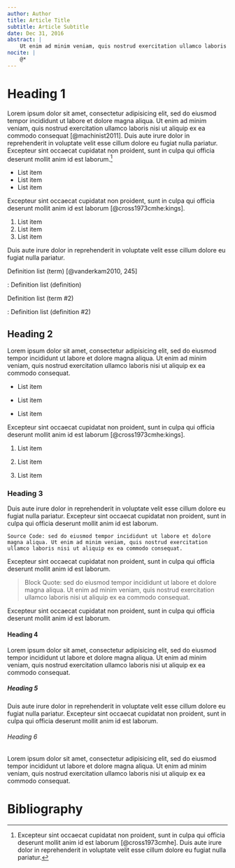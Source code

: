 ```yaml
---
author: Author
title: Article Title
subtitle: Article Subtitle
date: Dec 31, 2016
abstract: |
    Ut enim ad minim veniam, quis nostrud exercitation ullamco laboris nisi ut aliquip ex ea commodo consequat. Duis aute irure dolor in reprehenderit in voluptate velit esse cillum dolore eu fugiat nulla pariatur.
nocite: |
    @*
---
```


# Heading 1
Lorem ipsum dolor sit amet, consectetur adipisicing elit, sed do eiusmod tempor incididunt ut labore et dolore magna aliqua. Ut enim ad minim veniam, quis nostrud exercitation ullamco laboris nisi ut aliquip ex ea commodo consequat [@machinist2011]. Duis aute irure dolor in reprehenderit in voluptate velit esse cillum dolore eu fugiat nulla pariatur. Excepteur sint occaecat cupidatat non proident, sunt in culpa qui officia deserunt mollit anim id est laborum.[^footnote]

* List item
* List item
* List item

Excepteur sint occaecat cupidatat non proident, sunt in culpa qui officia deserunt mollit anim id est laborum [@cross1973cmhe:kings].

1. List item
2. List item
3. List item

Duis aute irure dolor in reprehenderit in voluptate velit esse cillum dolore eu fugiat nulla pariatur.

Definition list (term) [@vanderkam2010, 245]

:   Definition list (definition)

Definition list (term #2)

:   Definition list (definition #2)

[^footnote]: Excepteur sint occaecat cupidatat non proident, sunt in culpa qui officia deserunt mollit anim id est laborum [@cross1973cmhe]. Duis aute irure dolor in reprehenderit in voluptate velit esse cillum dolore eu fugiat nulla pariatur.


## Heading 2
Lorem ipsum dolor sit amet, consectetur adipisicing elit, sed do eiusmod tempor incididunt ut labore et dolore magna aliqua. Ut enim ad minim veniam, quis nostrud exercitation ullamco laboris nisi ut aliquip ex ea commodo consequat.

* List item

* List item

* List item

Excepteur sint occaecat cupidatat non proident, sunt in culpa qui officia deserunt mollit anim id est laborum [@cross1973cmhe:kings].

1. List item

2. List item

3. List item

### Heading 3
Duis aute irure dolor in reprehenderit in voluptate velit esse cillum dolore eu fugiat nulla pariatur. Excepteur sint occaecat cupidatat non proident, sunt in culpa qui officia deserunt mollit anim id est laborum.

```
Source Code: sed do eiusmod tempor incididunt ut labore et dolore magna aliqua. Ut enim ad minim veniam, quis nostrud exercitation ullamco laboris nisi ut aliquip ex ea commodo consequat.
```

Excepteur sint occaecat cupidatat non proident, sunt in culpa qui officia deserunt mollit anim id est laborum.

> Block Quote: sed do eiusmod tempor incididunt ut labore et dolore magna aliqua. Ut enim ad minim veniam, quis nostrud exercitation ullamco laboris nisi ut aliquip ex ea commodo consequat.

Excepteur sint occaecat cupidatat non proident, sunt in culpa qui officia deserunt mollit anim id est laborum.

#### Heading 4
Lorem ipsum dolor sit amet, consectetur adipisicing elit, sed do eiusmod tempor incididunt ut labore et dolore magna aliqua. Ut enim ad minim veniam, quis nostrud exercitation ullamco laboris nisi ut aliquip ex ea commodo consequat.

##### Heading 5
Duis aute irure dolor in reprehenderit in voluptate velit esse cillum dolore eu fugiat nulla pariatur. Excepteur sint occaecat cupidatat non proident, sunt in culpa qui officia deserunt mollit anim id est laborum.

###### Heading 6
Lorem ipsum dolor sit amet, consectetur adipisicing elit, sed do eiusmod tempor incididunt ut labore et dolore magna aliqua. Ut enim ad minim veniam, quis nostrud exercitation ullamco laboris nisi ut aliquip ex ea commodo consequat.

# Bibliography
